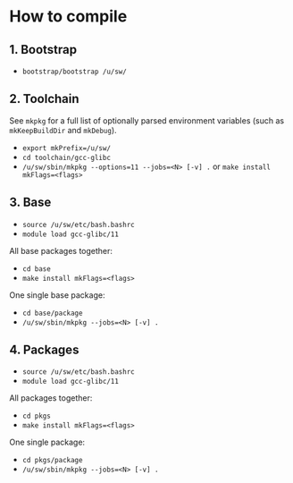 # How to compile

## 1. Bootstrap
- `bootstrap/bootstrap /u/sw/`


## 2. Toolchain
See `mkpkg` for a full list of optionally parsed environment variables
(such as `mkKeepBuildDir` and `mkDebug`).
- `export mkPrefix=/u/sw/`
- `cd toolchain/gcc-glibc`
- `/u/sw/sbin/mkpkg --options=11 --jobs=<N> [-v] .` or `make install mkFlags=<flags>`


## 3. Base
- `source /u/sw/etc/bash.bashrc`
- `module load gcc-glibc/11`

All base packages together:
- `cd base`
- `make install mkFlags=<flags>`

One single base package:
- `cd base/package`
- `/u/sw/sbin/mkpkg --jobs=<N> [-v] .`


## 4. Packages
- `source /u/sw/etc/bash.bashrc`
- `module load gcc-glibc/11`

All packages together:
- `cd pkgs`
- `make install mkFlags=<flags>`

One single package:
- `cd pkgs/package`
- `/u/sw/sbin/mkpkg --jobs=<N> [-v] .`
